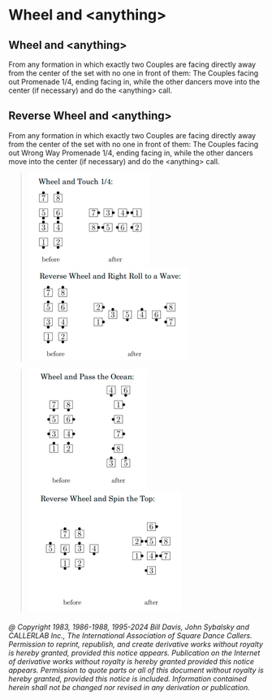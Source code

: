 
# Wheel and \<anything>

## Wheel and \<anything>

From any formation in which exactly two Couples are facing directly
away from the center of the
set with no one in front of them: The Couples facing out
Promenade 1/4, ending facing in, while
the other dancers move into the center (if necessary) and do the \<anything> call.

## Reverse Wheel and \<anything>

From any formation in which exactly two Couples are facing directly
away from the center of the set with no one in front of them: 
The Couples facing out Wrong Way Promenade 1/4,
ending facing in, while the other dancers move into the center (if necessary)
and do the \<anything> call.

>
> ![alt](wheel_and_anything-1.png)
> ![alt](wheel_and_anything-2.png)
>

>
> ![alt](wheel_and_anything-3.png)
> ![alt](wheel_and_anything-4.png)
>

###### @ Copyright 1983, 1986-1988, 1995-2024 Bill Davis, John Sybalsky and CALLERLAB Inc., The International Association of Square Dance Callers. Permission to reprint, republish, and create derivative works without royalty is hereby granted, provided this notice appears. Publication on the Internet of derivative works without royalty is hereby granted provided this notice appears. Permission to quote parts or all of this document without royalty is hereby granted, provided this notice is included. Information contained herein shall not be changed nor revised in any derivation or publication.
